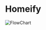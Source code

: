 # Homeify
![FlowChart](https://github.com/addymistrel/Homeify/assets/91010055/b4fe8c77-35d0-4196-9787-cb9c085e4ebb)
